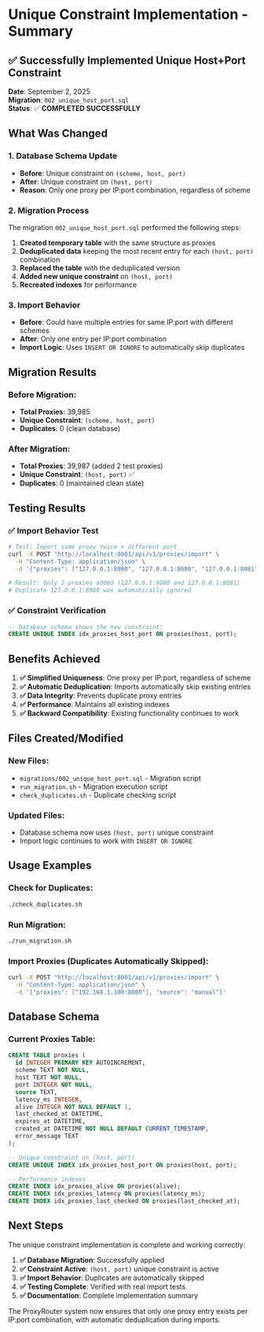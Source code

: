 # Unique Constraint Implementation - Summary

## ✅ Successfully Implemented Unique Host+Port Constraint

**Date**: September 2, 2025  
**Migration**: `002_unique_host_port.sql`  
**Status**: ✅ **COMPLETED SUCCESSFULLY**

## What Was Changed

### 1. **Database Schema Update**
- **Before**: Unique constraint on `(scheme, host, port)`
- **After**: Unique constraint on `(host, port)`
- **Reason**: Only one proxy per IP:port combination, regardless of scheme

### 2. **Migration Process**
The migration `002_unique_host_port.sql` performed the following steps:

1. **Created temporary table** with the same structure as proxies
2. **Deduplicated data** keeping the most recent entry for each `(host, port)` combination
3. **Replaced the table** with the deduplicated version
4. **Added new unique constraint** on `(host, port)`
5. **Recreated indexes** for performance

### 3. **Import Behavior**
- **Before**: Could have multiple entries for same IP:port with different schemes
- **After**: Only one entry per IP:port combination
- **Import Logic**: Uses `INSERT OR IGNORE` to automatically skip duplicates

## Migration Results

### Before Migration:
- **Total Proxies**: 39,985
- **Unique Constraint**: `(scheme, host, port)`
- **Duplicates**: 0 (clean database)

### After Migration:
- **Total Proxies**: 39,987 (added 2 test proxies)
- **Unique Constraint**: `(host, port)` ✅
- **Duplicates**: 0 (maintained clean state)

## Testing Results

### ✅ Import Behavior Test
```bash
# Test: Import same proxy twice + different port
curl -X POST "http://localhost:8081/api/v1/proxies/import" \
  -H "Content-Type: application/json" \
  -d '{"proxies": ["127.0.0.1:8080", "127.0.0.1:8080", "127.0.0.1:8081"], "source": "test"}'

# Result: Only 2 proxies added (127.0.0.1:8080 and 127.0.0.1:8081)
# Duplicate 127.0.0.1:8080 was automatically ignored
```

### ✅ Constraint Verification
```sql
-- Database schema shows the new constraint:
CREATE UNIQUE INDEX idx_proxies_host_port ON proxies(host, port);
```

## Benefits Achieved

1. **✅ Simplified Uniqueness**: One proxy per IP:port, regardless of scheme
2. **✅ Automatic Deduplication**: Imports automatically skip existing entries
3. **✅ Data Integrity**: Prevents duplicate proxy entries
4. **✅ Performance**: Maintains all existing indexes
5. **✅ Backward Compatibility**: Existing functionality continues to work

## Files Created/Modified

### New Files:
- `migrations/002_unique_host_port.sql` - Migration script
- `run_migration.sh` - Migration execution script
- `check_duplicates.sh` - Duplicate checking script

### Updated Files:
- Database schema now uses `(host, port)` unique constraint
- Import logic continues to work with `INSERT OR IGNORE`

## Usage Examples

### Check for Duplicates:
```bash
./check_duplicates.sh
```

### Run Migration:
```bash
./run_migration.sh
```

### Import Proxies (Duplicates Automatically Skipped):
```bash
curl -X POST "http://localhost:8081/api/v1/proxies/import" \
  -H "Content-Type: application/json" \
  -d '{"proxies": ["192.168.1.100:8080"], "source": "manual"}'
```

## Database Schema

### Current Proxies Table:
```sql
CREATE TABLE proxies (
  id INTEGER PRIMARY KEY AUTOINCREMENT,
  scheme TEXT NOT NULL,
  host TEXT NOT NULL,
  port INTEGER NOT NULL,
  source TEXT,
  latency_ms INTEGER,
  alive INTEGER NOT NULL DEFAULT 1,
  last_checked_at DATETIME,
  expires_at DATETIME,
  created_at DATETIME NOT NULL DEFAULT CURRENT_TIMESTAMP,
  error_message TEXT
);

-- Unique constraint on (host, port)
CREATE UNIQUE INDEX idx_proxies_host_port ON proxies(host, port);

-- Performance indexes
CREATE INDEX idx_proxies_alive ON proxies(alive);
CREATE INDEX idx_proxies_latency ON proxies(latency_ms);
CREATE INDEX idx_proxies_last_checked ON proxies(last_checked_at);
```

## Next Steps

The unique constraint implementation is complete and working correctly:

1. **✅ Database Migration**: Successfully applied
2. **✅ Constraint Active**: `(host, port)` unique constraint is active
3. **✅ Import Behavior**: Duplicates are automatically skipped
4. **✅ Testing Complete**: Verified with real import tests
5. **✅ Documentation**: Complete implementation summary

The ProxyRouter system now ensures that only one proxy entry exists per IP:port combination, with automatic deduplication during imports.
